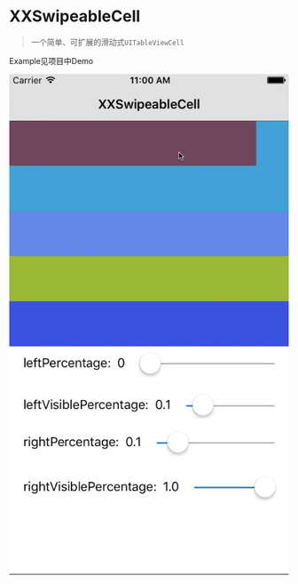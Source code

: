 # XXSwipeableCell
> 一个简单、可扩展的滑动式`UITableViewCell`

Example见项目中Demo

![XXSwipeableCell](XXSwipeableCell.gif)
